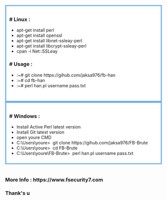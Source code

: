 <div style="background-color: white; border: 3px #1780dd double; padding: 10px; text-align: left;">
<h3>
# Linux : </b></h3>
<ul>
<li>apt-get install perl</li>
<li>apt-get install openssl<b></b></li>
<li>apt-get install libnet-ssleay-perl</li>
<li>apt-get install libcrypt-ssleay-perl</li>
<li>cpan -i Net::SSLeay</li>
</ul>
<h3>
# Usage :</h3>
<ul>
<li>:~# git clone https://gihub.com/jaksa976/fb-han</li>
<li>:~# cd fb-han</li>
<li>:~# perl han.pl username pass.txt</li>
</ul>
<br /></div>
<div style="background-color: white; border: 3px #1780dd double; padding: 10px; text-align: left;">
<h3>
# Windows :</h3>
<ul>
<li>Install Active Perl latest version</li>
<li>Install Git latest version</li>
<li>open youre CMD</li>
<li>C:\Users\youre&gt;&nbsp; git clone https://gihub.com/jaksa976/FB-Brute</li>
<li>C:\Users\youre&gt;&nbsp; cd FB-Brute</li>
<li>C:\Users\youre\FB-Brute&gt;&nbsp; perl han.pl username pass.txt</li>
</ul>
</div>
<br />
<h3>
More Info : https://www.fsecurity7.com</h3>
<h3>
Thank's u </h3>
